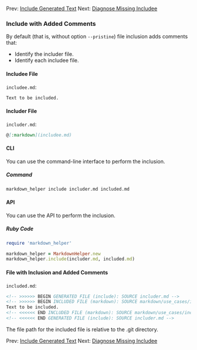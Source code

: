 Prev: [Include Generated Text](include_files/include_generated_text/use_case.md)
Next: [Diagnose Missing Includee](include_files/diagnose_missing_includee/use_case.md)

### Include with Added Comments

By default (that is, without option ```--pristine```) file inclusion adds comments that:

* Identify the includer file.
* Identify each includee file.

#### Includee File

```includee.md```:
```markdown
Text to be included.
```

#### Includer File

```includer.md```:
```markdown
@[:markdown](includee.md)
```

#### CLI

You can use the command-line interface to perform the inclusion.

##### Command

```sh
markdown_helper include includer.md included.md
```

#### API

You can use the API to perform the inclusion.

##### Ruby Code

```ruby
require 'markdown_helper'

markdown_helper = MarkdownHelper.new
markdown_helper.include(includer.md, included.md)
```

#### File with Inclusion and Added Comments

```included.md```:
```markdown
<!-- >>>>>> BEGIN GENERATED FILE (include): SOURCE includer.md -->
<!-- >>>>>> BEGIN INCLUDED FILE (markdown): SOURCE markdown/use_cases/include_files/include_with_added_comments/includee.md -->
Text to be included.
<!-- <<<<<< END INCLUDED FILE (markdown): SOURCE markdown/use_cases/include_files/include_with_added_comments/includee.md -->
<!-- <<<<<< END GENERATED FILE (include): SOURCE includer.md -->
```

The file path for the included file is relative to the .git directory.

Prev: [Include Generated Text](include_files/include_generated_text/use_case.md)
Next: [Diagnose Missing Includee](include_files/diagnose_missing_includee/use_case.md)

